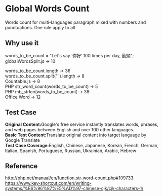 # Global Words Count
Words count for multi-languages paragraph mixed with numbers and punctuations. One rule apply to all  
  
Why use it
--
words_to_be_count = "Let's say ‘你好’ 100 times per day, 勤勉";  
globalWordsSplit.js -> 10  
  
words_to_be_count.length -> 36  
words_to_be_count.split(' ').length -> 8  
Countable.js -> 8  
PHP str_word_count(words_to_be_count) -> 5  
PHP mb_strlen(words_to_be_count) -> 36  
Office Word -> 12  

Test Case
--
<b>Original Content:</b>Google's free service instantly translates words, phrases, and web pages between English and over 100 other languages.  
<b>Basic Test Content:</b>Translate original content into target language by Google Translate  
<b>Test Case Coverage:</b>English, Chinese, Japanese, Korean, French, German, Italian, Spanish, Portuguese, Russian, Ukrainian, Arabic, Hebrew
  
Reference
--
http://php.net/manual/en/function.str-word-count.php#109733  
https://www.key-shortcut.com/en/writing-systems/%E6%96%87%E5%AD%97-chinese-cjk/cjk-characters-1/